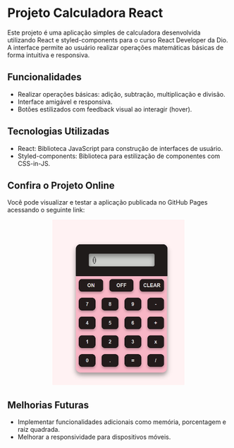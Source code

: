 
# Projeto Calculadora React
Este projeto é uma aplicação simples de calculadora desenvolvida utilizando React e styled-components para o curso React Developer da Dio. A interface permite ao usuário realizar operações matemáticas básicas de forma intuitiva e responsiva.

## Funcionalidades
* Realizar operações básicas: adição, subtração, multiplicação e divisão.
* Interface amigável e responsiva.
* Botões estilizados com feedback visual ao interagir (hover).

## Tecnologias Utilizadas

* React: Biblioteca JavaScript para construção de interfaces de usuário.
* Styled-components: Biblioteca para estilização de componentes com CSS-in-JS.

## Confira o Projeto Online
Você pode visualizar e testar a aplicação publicada no GitHub Pages acessando o seguinte link:

<div style="text-align:center;">
<a href=""><img src="./calculadora%20img.png" alt="imagem do projeto" width="300" /> </a>
</div>

## Melhorias Futuras

* Implementar funcionalidades adicionais como memória, porcentagem e raiz quadrada.
* Melhorar a responsividade para dispositivos móveis.
